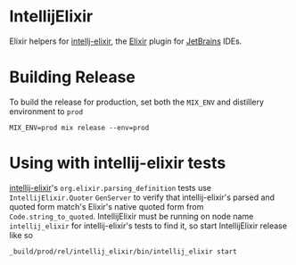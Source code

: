 IntellijElixir
==============

Elixir helpers for [intellj-elixir](https://github.com/KronicDeth/intellij-elixir),
the [Elixir](http://elixir-lang.org) plugin for [JetBrains](https://www.jetbrains.com)
IDEs.

# Building Release

To build the release for production, set both the `MIX_ENV` and
distillery environment to `prod`

`MIX_ENV=prod mix release --env=prod`

# Using with intellij-elixir tests

[intellij-elixir](https://github.com/KronicDeth/intellij-elixir)'s
`org.elixir.parsing_definition` tests use `IntellijElixir.Quoter` `GenServer`
to verify that intellij-elixir's parsed and quoted form match's Elixir's native
quoted form from `Code.string_to_quoted`.  IntellijElixir must be running
on node name `intellij_elixir` for intellij-elixir's tests to find it, so start
IntellijElixir release like so

```
_build/prod/rel/intellij_elixir/bin/intellij_elixir start
```
